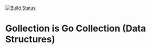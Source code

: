 [![Build Status](https://github.com/iwaltgen/gollection/workflows/build/badge.svg)](https://github.com/iwaltgen/gollection/actions)

# Gollection is Go Collection (Data Structures)
